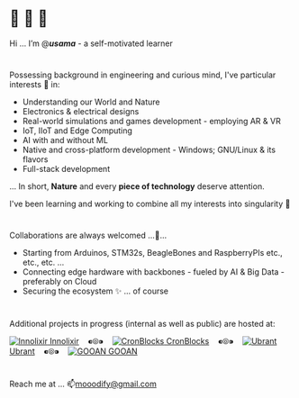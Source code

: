 # 👋 👋 👋

Hi ... I’m @**_usama_** - a self-motivated learner



# 

Possessing background in engineering and curious mind, I've particular interests 👀 in:
  - Understanding our World and Nature
  - Electronics & electrical designs
  - Real-world simulations and games development - employing AR & VR
  - IoT, IIoT and Edge Computing
  - AI with and without ML
  - Native and cross-platform development - Windows; GNU/Linux & its flavors
  - Full-stack development

... In short, __Nature__ and every __piece of technology__ deserve attention.


I've been learning and working to combine all my interests into singularity 🌱
  
  
  
# 

Collaborations are always welcomed ...💞️...
  - Starting from Arduinos, STM32s, BeagleBones and RaspberryPIs etc., etc., etc. ...
  - Connecting edge hardware with backbones - fueled by AI & Big Data - preferably on Cloud
  - Securing the ecosystem ✨ ... of course
  
  
  
# 

Additional projects in progress (internal as well as public) are hosted at:

  [![Innolixir](https://avatars.githubusercontent.com/u/85053112?s=28&v=4) Innolixir](https://github.com/innolixir)
  &nbsp;&nbsp; ⁌⦾⁍ &nbsp;&nbsp;
  [![CronBlocks](https://avatars.githubusercontent.com/u/86520771?s=28&v=4) CronBlocks](https://github.com/cronblocks)
  &nbsp;&nbsp; ⁌⦾⁍ &nbsp;&nbsp;
  [![Ubrant](https://avatars.githubusercontent.com/u/87671848?s=28&v=4) Ubrant](https://github.com/ubrant)
  &nbsp;&nbsp; ⁌⦾⁍ &nbsp;&nbsp;
  [![GOOAN](https://avatars.githubusercontent.com/u/87671960?s=28&v=4) GOOAN](https://github.com/gooan)
  
  
  
# 
Reach me at ... 📫mooodify@gmail.com
